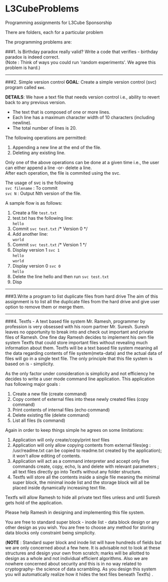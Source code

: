 # L3CubeProblems
Programming assignments for L3Cube Sponsorship

There are folders, each for a particular problem

The programming problems are:

###1. Is Birthday paradox really valid?
Write a code that verifies - birthday paradox is indeed correct.   <br>
(Note : Think of ways you could run 'random experiments'. We agree this problem is hard.)

-----

###2. Simple version control 
**GOAL**:
Create a simple version control (svc) program called **`svc`**.

**DETAILS**:
We have a text file that needs version control i.e., ability to revert back to any previous version.  
- The text that is composed of one or more lines.
- Each line has a maximum character width of 10 characters (including newline).
- The total number of lines is 20.

The following operations are permitted:   <br>
1. Appending a new line at the end of the file.   <br>
2. Deleting any existing line.   <br>

Only one of the above operations can be done at a given time i.e., the user can either append a line -or- delete a line.   <br>
After each operation, the file is commited using the svc.    <br>

The usage of svc is the following   <br>
`svc filename`   : To commit   <br>
`svc N`          : Output Nth version of the file.   <br>

A sample flow is as follows:   <br>
1. Create a file `test.txt`   <br>
2. test.txt has the following line:   <br>
`hello`   <br>
3. Commit `svc test.txt` /* Version 0 */   <br>
4. Add another line:   <br>
`world`   <br>
5. Commit `svc test.txt` /* Version 1 */   <br>
6. Display version 1 `svc 1`   <br>
`hello`   <br>
`world`   <br>
7. Display version 0 `svc 0`   <br>
`hello`   <br>
8. Delete the line hello  and then run `svc test.txt`   <br>
9. Disp   <br>

-----

###3.Write a program to list duplicate files from hard drive
The aim of this assignment is to list all the duplicate files from the hard drive and give user option to remove them or merge them.

-----

###4. Textfs - A text based file system
Mr. Ramesh, programmer by profession is very obsessed with his room partner Mr. Suresh.  Suresh leaves no opportunity to break into and check out important and private files of Ramesh. One fine day Ramesh decides to implement his own file system Textfs that could store important files without revealing much information about them. Textfs will be a text based file system meaning all the data regarding contents of file system(meta-data) and the actual data of files will go in a single text file. The only principle that this file system is based on is - simplicity.

As the only factor under consideration is simplicity and not efficiency he decides to write a user mode command line application. This application has following major goals :
1.  Create a new file (create command)   <br>
2. Copy content of external files into these newly created files (copy command)   <br>
3.  Print contents of internal files (echo command)   <br>
4. Delete existing file (delete command)   <br>
5. List all files (ls command)   <br>

Again in order to keep things simple he agrees on some limitations:   <br>
1. Application will only create/copy/print *text* files   <br>
2. Application will only allow copying contents from external files(eg : /usr/readme.txt can be copied to readme.txt created by the application); it won't allow editing of contents.   <br>
3. Application will act as a command interpreter and accept only five commands create, copy, echo, ls  and delete with relevant parameters ; all text files directly go into Textfs without any folder structure.   <br>
4. Textfs will store all the contents inside a single file meaning the minimal super block, the minimal inode list and the storage block will all be placed inside dynamically increasing text file.   <br>

Textfs will allow Ramesh to hide all private text files unless and until Suresh gets hold of the application.

Please help Ramesh in designing and implementing this file system.

You are free to standard super block - inode list - data block design or any other design as you wish. You are free to choose any method for storing data blocks only constraint being simplicity.

(**NOTE** : Standard super block and inode list will have hundreds of fields but we are only concerned about a few here. It is advisable not to look at these structures and design your own from scratch; marks will be allotted to design as a whole and not individual efficient algorithms. Also we are nowhere concerned about security and this is in no way related to cryptography- the science of data scrambling. As you design this system you will automatically realize how it hides the text files beneath Textfs) .

